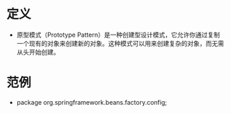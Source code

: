 # 定义
+ 原型模式（Prototype Pattern）是一种创建型设计模式，它允许你通过复制一个现有的对象来创建新的对象。这种模式可以用来创建复杂的对象，而无需从头开始创建。

# 范例
+ package org.springframework.beans.factory.config;
